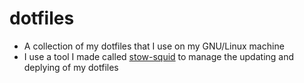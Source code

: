# dotfiles
- A collection of my dotfiles that I use on my GNU/Linux machine
- I use a tool I made called [stow-squid](https://github.com/JakeRoggenbuck/stow-squid) to manage the updating and deplying of my dotfiles
